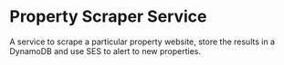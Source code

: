 # Property Scraper Service

A service to scrape a particular property website, store the results in a DynamoDB and use SES to alert to new properties.